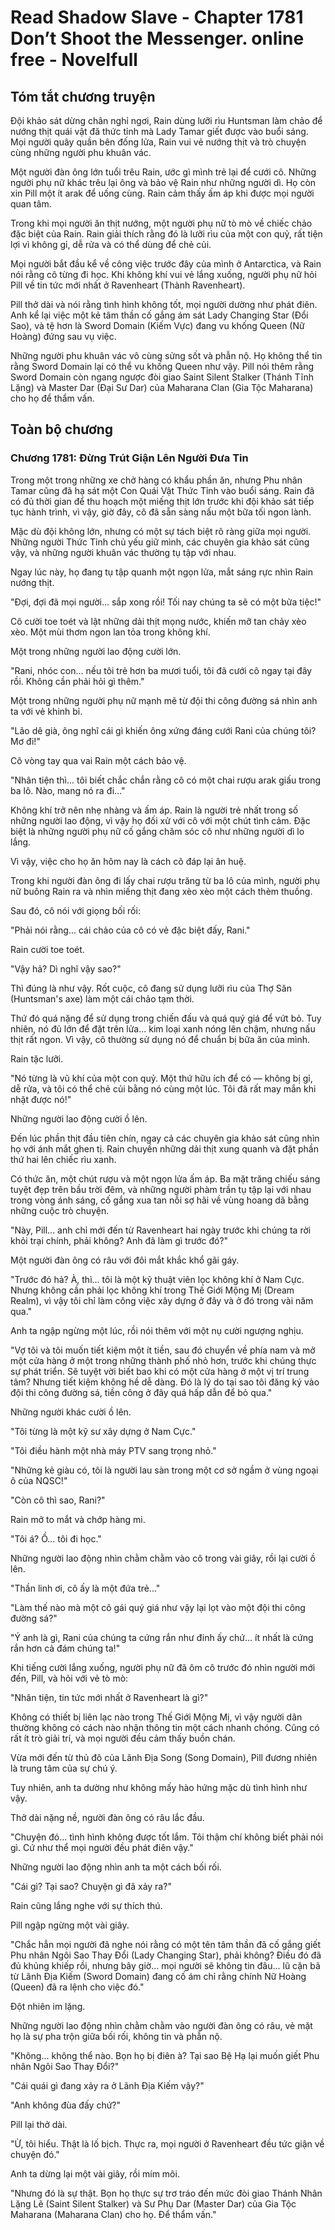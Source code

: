 # Read Shadow Slave - Chapter 1781 Don’t Shoot the Messenger. online free - Novelfull

## Tóm tắt chương truyện

Đội khảo sát dừng chân nghỉ ngơi, Rain dùng lưỡi rìu Huntsman làm chảo để nướng thịt quái vật đã thức tỉnh mà Lady Tamar giết được vào buổi sáng. Mọi người quây quần bên đống lửa, Rain vui vẻ nướng thịt và trò chuyện cùng những người phu khuân vác.

Một người đàn ông lớn tuổi trêu Rain, ước gì mình trẻ lại để cưới cô. Những người phụ nữ khác trêu lại ông và bảo vệ Rain như những người dì. Họ còn xin Pill một ít arak để uống cùng. Rain cảm thấy ấm áp khi được mọi người quan tâm.

Trong khi mọi người ăn thịt nướng, một người phụ nữ tò mò về chiếc chảo đặc biệt của Rain. Rain giải thích rằng đó là lưỡi rìu của một con quỷ, rất tiện lợi vì không gỉ, dễ rửa và có thể dùng để chẻ củi.

Mọi người bắt đầu kể về công việc trước đây của mình ở Antarctica, và Rain nói rằng cô từng đi học. Khi không khí vui vẻ lắng xuống, người phụ nữ hỏi Pill về tin tức mới nhất ở Ravenheart (Thành Ravenheart).

Pill thở dài và nói rằng tình hình không tốt, mọi người dường như phát điên. Anh kể lại việc một kẻ tâm thần cố gắng ám sát Lady Changing Star (Đổi Sao), và tệ hơn là Sword Domain (Kiếm Vực) đang vu khống Queen (Nữ Hoàng) đứng sau vụ việc.

Những người phu khuân vác vô cùng sửng sốt và phẫn nộ. Họ không thể tin rằng Sword Domain lại có thể vu khống Queen như vậy. Pill nói thêm rằng Sword Domain còn ngang ngược đòi giao Saint Silent Stalker (Thánh Tĩnh Lặng) và Master Dar (Đại Sư Dar) của Maharana Clan (Gia Tộc Maharana) cho họ để thẩm vấn.

## Toàn bộ chương

### Chương 1781: Đừng Trút Giận Lên Người Đưa Tin

Trong một trong những xe chở hàng có khẩu phần ăn, nhưng Phu nhân Tamar cũng đã hạ sát một Con Quái Vật Thức Tỉnh vào buổi sáng. Rain đã có đủ thời gian để thu hoạch một miếng thịt lớn trước khi đội khảo sát tiếp tục hành trình, vì vậy, giờ đây, cô đã sẵn sàng nấu một bữa tối ngon lành.

Mặc dù đội không lớn, nhưng có một sự tách biệt rõ ràng giữa mọi người. Những người Thức Tỉnh chủ yếu giữ mình, các chuyên gia khảo sát cũng vậy, và những người khuân vác thường tụ tập với nhau.

Ngay lúc này, họ đang tụ tập quanh một ngọn lửa, mắt sáng rực nhìn Rain nướng thịt.

"Đợi, đợi đã mọi người... sắp xong rồi! Tối nay chúng ta sẽ có một bữa tiệc!"

Cô cười toe toét và lật những dải thịt mọng nước, khiến mỡ tan chảy xèo xèo. Một mùi thơm ngon lan tỏa trong không khí.

Một trong những người lao động cười lớn.

"Rani, nhóc con... nếu tôi trẻ hơn ba mươi tuổi, tôi đã cưới cô ngay tại đây rồi. Không cần phải hỏi gì thêm."

Một trong những người phụ nữ mạnh mẽ từ đội thi công đường sá nhìn anh ta với vẻ khinh bỉ.

"Lão dê già, ông nghĩ cái gì khiến ông xứng đáng cưới Rani của chúng tôi? Mơ đi!"

Cô vòng tay qua vai Rain một cách bảo vệ.

"Nhân tiện thì... tôi biết chắc chắn rằng cô có một chai rượu arak giấu trong ba lô. Nào, mang nó ra đi..."

Không khí trở nên nhẹ nhàng và ấm áp. Rain là người trẻ nhất trong số những người lao động, vì vậy họ đối xử với cô với một chút tình cảm. Đặc biệt là những người phụ nữ cố gắng chăm sóc cô như những người dì lo lắng.

Vì vậy, việc cho họ ăn hôm nay là cách cô đáp lại ân huệ.

Trong khi người đàn ông đi lấy chai rượu trăng từ ba lô của mình, người phụ nữ buông Rain ra và nhìn miếng thịt đang xèo xèo một cách thèm thuồng.

Sau đó, cô nói với giọng bối rối:

"Phải nói rằng... cái chảo của cô có vẻ đặc biệt đấy, Rani."

Rain cười toe toét.

"Vậy hả? Dì nghĩ vậy sao?"

Thì đúng là như vậy. Rốt cuộc, cô đang sử dụng lưỡi rìu của Thợ Săn (Huntsman's axe) làm một cái chảo tạm thời.

Thứ đó quá nặng để sử dụng trong chiến đấu và quá quý giá để vứt bỏ. Tuy nhiên, nó đủ lớn để đặt trên lửa... kim loại xanh nóng lên chậm, nhưng nấu thịt rất ngon. Vì vậy, cô thường sử dụng nó để chuẩn bị bữa ăn của mình.

Rain tặc lưỡi.

"Nó từng là vũ khí của một con quỷ. Một thứ hữu ích để có — không bị gỉ, dễ rửa, và tôi có thể chẻ củi bằng nó cùng một lúc. Tôi đã rất may mắn khi nhặt được nó!"

Những người lao động cười ồ lên.

Đến lúc phần thịt đầu tiên chín, ngay cả các chuyên gia khảo sát cũng nhìn họ với ánh mắt ghen tị. Rain chuyền những dải thịt xung quanh và đặt phần thứ hai lên chiếc rìu xanh.

Có thức ăn, một chút rượu và một ngọn lửa ấm áp. Ba mặt trăng chiếu sáng tuyệt đẹp trên bầu trời đêm, và những người phàm trần tụ tập lại với nhau trong vòng ánh sáng, cố gắng xua tan nỗi sợ hãi về vùng hoang dã bằng những cuộc trò chuyện.

"Này, Pill... anh chỉ mới đến từ Ravenheart hai ngày trước khi chúng ta rời khỏi trại chính, phải không? Anh đã làm gì trước đó?"

Một người đàn ông có râu với đôi mắt khắc khổ gãi gáy.

"Trước đó hả? À, thì... tôi là một kỹ thuật viên lọc không khí ở Nam Cực. Nhưng không cần phải lọc không khí trong Thế Giới Mộng Mị (Dream Realm), vì vậy tôi chỉ làm công việc xây dựng ở đây và ở đó trong vài năm qua."

Anh ta ngập ngừng một lúc, rồi nói thêm với một nụ cười ngượng nghịu.

"Vợ tôi và tôi muốn tiết kiệm một ít tiền, sau đó chuyển về phía nam và mở một cửa hàng ở một trong những thành phố nhỏ hơn, trước khi chúng thực sự phát triển. Sẽ tuyệt vời biết bao khi có một cửa hàng ở một vị trí trung tâm? Nhưng tiết kiệm không hề dễ dàng. Đó là lý do tại sao tôi đăng ký vào đội thi công đường sá, tiền công ở đây quá hấp dẫn để bỏ qua."

Những người khác cười ồ lên.

"Tôi từng là một kỹ sư xây dựng ở Nam Cực."

"Tôi điều hành một nhà máy PTV sang trọng nhỏ."

"Những kẻ giàu có, tôi là người lau sàn trong một cơ sở ngầm ở vùng ngoại ô của NQSC!"

"Còn cô thì sao, Rani?"

Rain mở to mắt và chớp hàng mi.

"Tôi á? Ồ... tôi đi học."

Những người lao động nhìn chằm chằm vào cô trong vài giây, rồi lại cười ồ lên.

"Thần linh ơi, cô ấy là một đứa trẻ..."

"Làm thế nào mà một cô gái quý giá như vậy lại lọt vào một đội thi công đường sá?"

"Ý anh là gì, Rani của chúng ta cứng rắn như đinh ấy chứ... ít nhất là cứng rắn hơn cả đám chúng ta!"

Khi tiếng cười lắng xuống, người phụ nữ đã ôm cô trước đó nhìn người mới đến, Pill, và hỏi với vẻ tò mò:

"Nhân tiện, tin tức mới nhất ở Ravenheart là gì?"

Không có thiết bị liên lạc nào trong Thế Giới Mộng Mị, vì vậy người dân thường không có cách nào nhận thông tin một cách nhanh chóng. Cũng có rất ít trò giải trí, và mọi người đều cảm thấy buồn chán.

Vừa mới đến từ thủ đô của Lãnh Địa Song (Song Domain), Pill đương nhiên là trung tâm của sự chú ý.

Tuy nhiên, anh ta dường như không mấy hào hứng mặc dù tình hình như vậy.

Thở dài nặng nề, người đàn ông có râu lắc đầu.

"Chuyện đó... tình hình không được tốt lắm. Tôi thậm chí không biết phải nói gì. Cứ như thể mọi người đều phát điên vậy."

Những người lao động nhìn anh ta một cách bối rối.

"Cái gì? Tại sao? Chuyện gì đã xảy ra?"

Rain cũng lắng nghe với sự thích thú.

Pill ngập ngừng một vài giây.

"Chắc hẳn mọi người đã nghe nói rằng có một tên tâm thần đã cố gắng giết Phu nhân Ngôi Sao Thay Đổi (Lady Changing Star), phải không? Điều đó đã đủ khủng khiếp rồi, nhưng bây giờ... mọi người sẽ không tin đâu... lũ cặn bã từ Lãnh Địa Kiếm (Sword Domain) đang cố ám chỉ rằng chính Nữ Hoàng (Queen) đã ra lệnh cho việc đó."

Đột nhiên im lặng.

Những người lao động nhìn chằm chằm vào người đàn ông có râu, vẻ mặt họ là sự pha trộn giữa bối rối, không tin và phẫn nộ.

"Không... không thể nào. Bọn họ bị điên à? Tại sao Bệ Hạ lại muốn giết Phu nhân Ngôi Sao Thay Đổi?"

"Cái quái gì đang xảy ra ở Lãnh Địa Kiếm vậy?"

"Anh không đùa đấy chứ?"

Pill lại thở dài.

"Ừ, tôi hiểu. Thật là lố bịch. Thực ra, mọi người ở Ravenheart đều tức giận về chuyện đó."

Anh ta dừng lại một vài giây, rồi mím môi.

"Nhưng đó là sự thật. Bọn họ thực sự trơ tráo đến mức đòi giao Thánh Nhân Lặng Lẽ (Saint Silent Stalker) và Sư Phụ Dar (Master Dar) của Gia Tộc Maharana (Maharana Clan) cho họ. Để thẩm vấn."